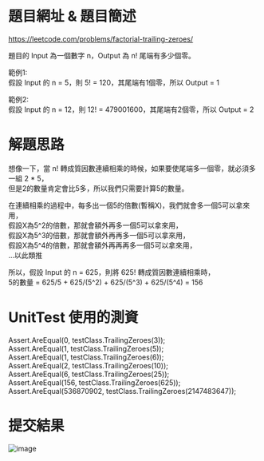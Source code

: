 # 題目網址 & 題目簡述  
https://leetcode.com/problems/factorial-trailing-zeroes/  
  
題目的 Input 為一個數字 n，Output 為 n! 尾端有多少個零。  

範例1:  
假設 Input 的 n = 5，則 5! = 120，其尾端有1個零，所以 Output = 1  

範例2:  
假設 Input 的 n = 12，則 12! = 479001600，其尾端有2個零，所以 Output = 2  
  
# 解題思路  
想像一下，當 n! 轉成質因數連續相乘的時候，如果要使尾端多一個零，就必須多一組 2 * 5，    
但是2的數量肯定會比5多，所以我們只需要計算5的數量。  

在連續相乘的過程中，每多出一個5的倍數(暫稱X)，我們就會多一個5可以拿來用，  
假設X為5^2的倍數，那就會額外再多一個5可以拿來用，  
假設X為5^3的倍數，那就會額外再再多一個5可以拿來用，  
假設X為5^4的倍數，那就會額外再再再多一個5可以拿來用，  
...以此類推  
  
所以，假設 Input 的 n = 625，則將 625! 轉成質因數連續相乘時，     
5的數量 = 625/5 + 625/(5^2) + 625/(5^3) + 625/(5^4) = 156  

# UnitTest 使用的測資  
Assert.AreEqual(0, testClass.TrailingZeroes(3));  
Assert.AreEqual(1, testClass.TrailingZeroes(5));  
Assert.AreEqual(1, testClass.TrailingZeroes(6));  
Assert.AreEqual(2, testClass.TrailingZeroes(10));  
Assert.AreEqual(6, testClass.TrailingZeroes(25));  
Assert.AreEqual(156, testClass.TrailingZeroes(625));  
Assert.AreEqual(536870902, testClass.TrailingZeroes(2147483647));  

# 提交結果  
![image](https://raw.githubusercontent.com/Jacky20200711/LeetCodeWithUnitTest/master/Q172(Factorial%20Trailing%20Zeroes)/SuccessShot.PNG)
&emsp;
&emsp;
